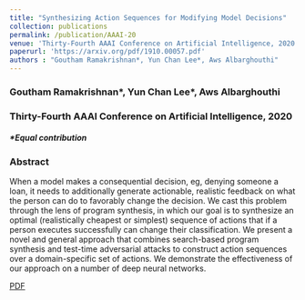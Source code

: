 ```yaml
---
title: "Synthesizing Action Sequences for Modifying Model Decisions"
collection: publications
permalink: /publication/AAAI-20
venue: 'Thirty-Fourth AAAI Conference on Artificial Intelligence, 2020'
paperurl: 'https://arxiv.org/pdf/1910.00057.pdf'
authors : "Goutham Ramakrishnan*, Yun Chan Lee*, Aws Albarghouthi" 
---
```

### Goutham Ramakrishnan\*, Yun Chan Lee\*, Aws Albarghouthi
### Thirty-Fourth AAAI Conference on Artificial Intelligence, 2020
##### \*Equal contribution

### Abstract
When a model makes a consequential decision, eg, denying someone a loan, it needs to additionally generate actionable, realistic feedback on what the person can do to favorably change the decision. We cast this problem through the lens of program synthesis, in which our goal is to synthesize an optimal (realistically cheapest or simplest) sequence of actions that if a person executes successfully can change their classification. We present a novel and general approach that combines search-based program synthesis and test-time adversarial attacks to construct action sequences over a domain-specific set of actions. We demonstrate the effectiveness of our approach on a number of deep neural networks.

[PDF](https://arxiv.org/pdf/1910.00057.pdf)
